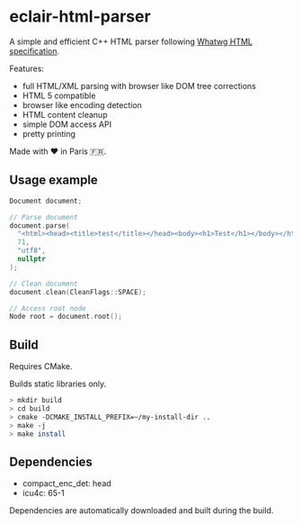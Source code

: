 # eclair-html-parser

A simple and efficient C++ HTML parser following [Whatwg HTML specification](https://html.spec.whatwg.org/multipage/).

Features:

* full HTML/XML parsing with browser like DOM tree corrections
* HTML 5 compatible
* browser like encoding detection
* HTML content cleanup
* simple DOM access API
* pretty printing

Made with ❤️ in Paris 🇫🇷.

## Usage example

```cpp
Document document;

// Parse document
document.parse(
  "<html><head><title>test</title></head><body><h1>Test</h1></body></html>",
  71,
  "utf8",
  nullptr
);

// Clean document
document.clean(CleanFlags::SPACE);

// Access root node
Node root = document.root();
```

## Build

Requires CMake.

Builds static libraries only.

```bash
> mkdir build
> cd build
> cmake -DCMAKE_INSTALL_PREFIX=~/my-install-dir ..
> make -j
> make install
```

## Dependencies

* compact_enc_det: head
* icu4c: 65-1

Dependencies are automatically downloaded and built during the build.
